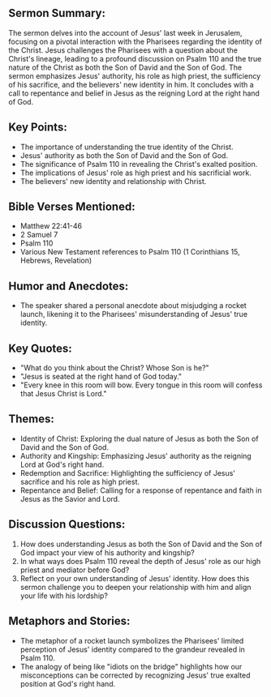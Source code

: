 ## **Sermon Summary**:
The sermon delves into the account of Jesus' last week in Jerusalem, focusing on a pivotal interaction with the Pharisees regarding the identity of the Christ. Jesus challenges the Pharisees with a question about the Christ's lineage, leading to a profound discussion on Psalm 110 and the true nature of the Christ as both the Son of David and the Son of God. The sermon emphasizes Jesus' authority, his role as high priest, the sufficiency of his sacrifice, and the believers' new identity in him. It concludes with a call to repentance and belief in Jesus as the reigning Lord at the right hand of God.

## **Key Points**:
- The importance of understanding the true identity of the Christ.
- Jesus' authority as both the Son of David and the Son of God.
- The significance of Psalm 110 in revealing the Christ's exalted position.
- The implications of Jesus' role as high priest and his sacrificial work.
- The believers' new identity and relationship with Christ.

## **Bible Verses Mentioned**:
- Matthew 22:41-46
- 2 Samuel 7
- Psalm 110
- Various New Testament references to Psalm 110 (1 Corinthians 15, Hebrews, Revelation)

## **Humor and Anecdotes**:
- The speaker shared a personal anecdote about misjudging a rocket launch, likening it to the Pharisees' misunderstanding of Jesus' true identity.

## **Key Quotes**:
- "What do you think about the Christ? Whose Son is he?"
- "Jesus is seated at the right hand of God today."
- "Every knee in this room will bow. Every tongue in this room will confess that Jesus Christ is Lord."

## **Themes**:
- Identity of Christ: Exploring the dual nature of Jesus as both the Son of David and the Son of God.
- Authority and Kingship: Emphasizing Jesus' authority as the reigning Lord at God's right hand.
- Redemption and Sacrifice: Highlighting the sufficiency of Jesus' sacrifice and his role as high priest.
- Repentance and Belief: Calling for a response of repentance and faith in Jesus as the Savior and Lord.

## **Discussion Questions**:
1. How does understanding Jesus as both the Son of David and the Son of God impact your view of his authority and kingship?
2. In what ways does Psalm 110 reveal the depth of Jesus' role as our high priest and mediator before God?
3. Reflect on your own understanding of Jesus' identity. How does this sermon challenge you to deepen your relationship with him and align your life with his lordship?

## **Metaphors and Stories**:
- The metaphor of a rocket launch symbolizes the Pharisees' limited perception of Jesus' identity compared to the grandeur revealed in Psalm 110.
- The analogy of being like "idiots on the bridge" highlights how our misconceptions can be corrected by recognizing Jesus' true exalted position at God's right hand.